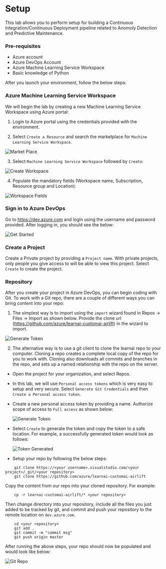 # Setup

This lab allows you to perform setup for building a Continuous Integration/Continuous Deployment pipeline related to Anomoly Detection and Predictive Maintenance. 

### Pre-requisites

- Azure account
- Azure DevOps Account
- Azure Machine Learning Service Workspace
- Basic knowledge of Python

After you launch your environment, follow the below steps:

### Azure Machine Learning Service Workspace

We will begin the lab by creating a new Machine Learning Service Workspace using Azure portal:

1. Login to Azure portal using the credentials provided with the environment.

2. Select `Create a Resource` and search the marketplace for `Machine Learning Service Workspace`.

![Market Place](images/marketplace.png)

3. Select `Machine Learning Service Workspace` followed by `Create`:

![Create Workspace](images/createWorkspace.png)

4. Populate the mandatory fields (Workspace name, Subscription, Resource group and Location):

![Workspace Fields](images/workspaceFields.png)

### Sign in to Azure DevOps

Go to https://dev.azure.com and login using the username and password provided. After logging in, you should see the below:

![Get Started](images/getStarted.png)

### Create a Project

Create a Private project by providing a `Project name`. With private projects, only people you give access to will be able to view this project. Select `Create` to create the project.

### Repository

After you create your project in Azure DevOps, you can begin coding with Git. To work with a Git repo, there are a couple of different ways you can bring content into your repo:

1. The simplest way is to import using the `import` wizard found in Repos -> Files -> Import as shown below. Provide the clone url (https://github.com/azure/learnai-customai-airlift) in the wizard to import.

![Generate Token](images/importGit.png)

2. The alternative way is to use a git client to clone the learnai repo to your computer. Cloning a repo creates a complete local copy of the repo for you to work with. Cloning also downloads all commits and branches in the repo, and sets up a named relationship with the repo on the server.

- Open the project for your organization, and select Repos.
- In this lab, we will use `Personal access tokens` which is very easy to setup and very secure. Select `Generate Git Credentials` and then `Create a Personal access token`.

- Create a new personal access token by providing a name. Authorize scope of access to `Full access` as shown below:


    ![Generate Token](images/generateToken.png)

- Select `Create` to generate the token and copy the token to a safe location. For example, a successfully generated token would look as follows:

    ![Token Generated](images/tokenGenerated.png)

- Setup your repo by following the below steps:
````
    git clone https://<your username>.visualstudio.com/<your project>/_git/<your repository>
    git clone https://github.com/azure/learnai-customai-airlift
````

Copy the content from our repo into your cloned repository. For example:
````
    cp -r learnai-customai-airlift/* <your repository>
````

Then change directory into your repository, include all the files you just added to be tracked by git, and commit and push your repository to the remote location on ```dev.azure.com```.

````
    cd <your repository>
    git add .
    git commit -m "commit msg"
    git push origin master
````

After running the above steps, your repo should now be populated and would look like below:

![Git Repo](images/gitRepo.png)

